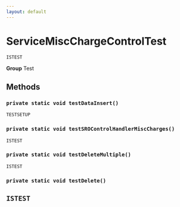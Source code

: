 ```yaml
---
layout: default
---
```

# ServiceMiscChargeControlTest

`ISTEST`



**Group** Test

## Methods
### `private static void testDataInsert()`

`TESTSETUP`
### `private static void testSROControlHandlerMiscCharges()`

`ISTEST`
### `private static void testDeleteMultiple()`

`ISTEST`
### `private static void testDelete()`

`ISTEST`
---
